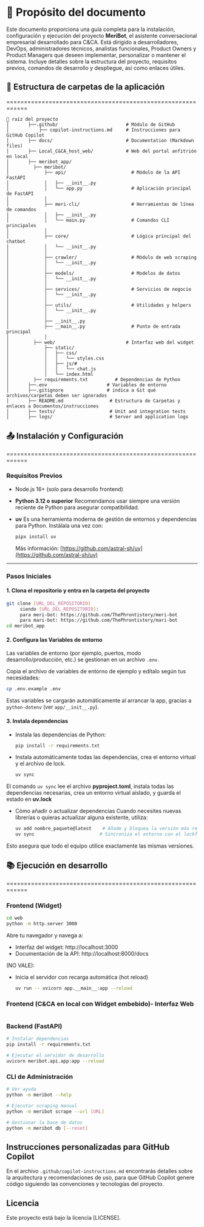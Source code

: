 # 📘 Propósito del documento
Este documento proporciona una guía completa para la instalación, configuración y ejecución del proyecto **MeriBot**, el asistente conversacional empresarial desarrollado para C&CA. 
Está dirigido a desarrolladores, DevOps, administradores técnicos, analistas funcionales, Product Owners y Product Managers que deseen implementar, personalizar o mantener el sistema. Incluye detalles sobre la estructura del proyecto, requisitos previos, comandos de desarrollo y despliegue, así como enlaces útiles.

## 📁 Estructura de carpetas de la aplicación
============================================================
```
📁 raíz del proyecto
│       ├──.github/                         # Módulo de GitHub
│           ├── copilot-instructions.md     # Instrucciones para GitHub Copilot
│       ├── docs/                           # Documentation (Markdown files)
│       ├── Local_C&CA_host_web/            # Web del portal anfitrión en local
│       ├── meribot_app/
│         ├── meribot/  
│             ├── api/                        # Módulo de la API FastAPI
│             │   ├── __init__.py
│             │   └── app.py                  # Aplicación principal de FastAPI
│             │
│             ├── meri-cli/                   # Herramientas de línea de comandos
│             │   ├── __init__.py
│             │   └── main.py                 # Comandos CLI principales
│             │
│             ├── core/                       # Lógica principal del chatbot
│             │   └── __init__.py
│             │
│             ├── crawler/                    # Módulo de web scraping
│             │   └── __init__.py
│             │
│             ├── models/                     # Modelos de datos
│             │   └── __init__.py
│             │
│             ├── services/                   # Servicios de negocio
│             │   └── __init__.py
│             │
│             ├── utils/                      # Utilidades y helpers
│             │   └── __init__.py
│             │
│             ├── __init__.py
│             ├── __main__.py                 # Punto de entrada principal
│             │
│         ├── web/                          # Interfaz web del widget
│             ├── static/
│             │   ├── css/
│             │   │   └── styles.css
│             │   ├── js/#
│             │   │   └── chat.js
│             │   └── index.html
│         ├── requirements.txt          # Dependencias de Python
│       ├──.env                      # Variables de entorno
│       ├──.gitignore                # indica a Git qué archivos/carpetas deben ser ignorados
│       ├── README.md                 # Estructura de Carpetas y enlaces a Documentos/instrucciones
│       ├── tests/                    # Unit and integration tests
│       ├── logs/                     # Server and application logs
```

## 📤 Instalación y Configuración
============================================================

### Requisitos Previos

- Node.js 16+ (solo para desarrollo frontend)
- **Python 3.12 o superior**
  Recomendamos usar siempre una versión reciente de Python para asegurar compatibilidad.
- **uv**
  Es una herramienta moderna de gestión de entornos y dependencias para Python.
  Instálala una vez con:

  ```bash
  pipx install uv
  ```

  Más información: [https://github.com/astral-sh/uv](https://github.com/astral-sh/uv)

---

### Pasos Iniciales

#### 1. Clona el repositorio y entra en la carpeta del proyecto

   ```bash
   git clone [URL_DEL_REPOSITORIO]
        siendo [URL_DEL_REPOSITORIO]:
        para meri-bot: https://github.com/ThePhrontistery/meri-bot
        para mari-bot: https://github.com/ThePhrontistery/mari-bot
   cd meribot_app
   ```
#### 2. Configura las Variables de entorno
Las variables de entorno (por ejemplo, puertos, modo desarrollo/producción, etc.) se gestionan en un archivo `.env`.

Copia el archivo de variables de entorno de ejemplo y edítalo según tus necesidades:

   ```bash
   cp .env.example .env
   ```

Estas variables se cargarán automáticamente al arrancar la app, gracias a `python-dotenv` (ver `app/__init__.py`).
#### 3. Instala dependencias

- Instala las dependencias de Python:
   ```bash
   pip install -r requirements.txt
   ```
   
- Instala automáticamente todas las dependencias, crea el entorno virtual y el archivo de lock.

    ```bash
    uv sync
    ```
El comando `uv sync` lee el archivo **pyproject.toml**, instala todas las dependencias necesarias, crea un entorno virtual aislado, y guarda el estado en **uv.lock**

- Cómo añadir o actualizar dependencias
Cuando necesites nuevas librerías o quieras actualizar alguna existente, utiliza:

    ```bash
    uv add nombre_paquete@latest    # Añade y bloquea la versión más reciente
    uv sync                        # Sincroniza el entorno con el lockfile
    ```

Esto asegura que todo el equipo utilice exactamente las mismas versiones.

## 📚 Ejecución en desarrollo
============================================================
### Frontend (Widget)

  ```bash
  cd web
  python -m http.server 3000
```

Abre tu navegador y navega a:
- Interfaz del widget: http://localhost:3000
- Documentación de la API: http://localhost:8000/docs


(NO VALE):
- Inicia el servidor con recarga automática (hot reload)
  ```bash
  uv run -- uvicorn app.__main__:app --reload
    ```

### Frontend (C&CA en local con Widget embebido)- Interfaz Web

  ```bash
  
  ```

### Backend (FastAPI)

  ```bash
  # Instalar dependencias
  pip install -r requirements.txt

  # Ejecutar el servidor de desarrollo
  uvicorn meribot.api.app:app --reload
  ```

### CLI de Administración

```bash
# Ver ayuda
python -m meribot --help

# Ejecutar scraping manual
python -m meribot scrape --url [URL]

# Gestionar la base de datos
python -m meribot db [--reset]
```

## Instrucciones personalizadas para GitHub Copilot

En el archivo `.github/copilot-instructions.md` encontrarás detalles sobre la arquitectura y recomendaciones de uso, para que GitHub Copilot genere código siguiendo las convenciones y tecnologías del proyecto.

## Licencia

Este proyecto está bajo la licencia [LICENSE].


